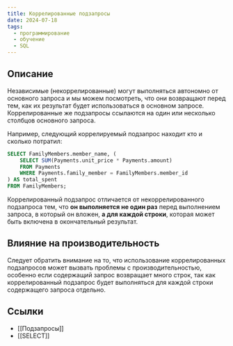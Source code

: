 ```yaml
---
title: Коррелированные подзапросы
date: 2024-07-18
tags:
  - программирование
  - обучение
  - SQL
---
```


## Описание
Независимые (некоррелированные) могут выполняться автономно от основного запроса и мы можем посмотреть, что они возвращают перед тем, как их результат будет использоваться в основном запросе. Коррелированные же подзапросы ссылаются на один или несколько столбцов основного запроса.

Например, следующий коррелируемый подзапрос находит кто и сколько потратил:
```sql
SELECT FamilyMembers.member_name, (
    SELECT SUM(Payments.unit_price * Payments.amount)
    FROM Payments
    WHERE Payments.family_member = FamilyMembers.member_id
) AS total_spent
FROM FamilyMembers;
```

Коррелированный подзапрос отличается от некоррелированного подзапроса тем, что **он выполняется не один раз** перед выполнением запроса, в который он вложен, **а для каждой строки**, которая может быть включена в окончательный результат.

## Влияние на производительность
Следует обратить внимание на то, что использование коррелированных подзапросов может вызвать проблемы с производительностью, особенно если содержащий запрос возвращает много строк, так как коррелированный подзапрос будет выполняться для каждой строки содержащего запроса отдельно.

## Ссылки
- [[Подзапросы]]
- [[SELECT]]
